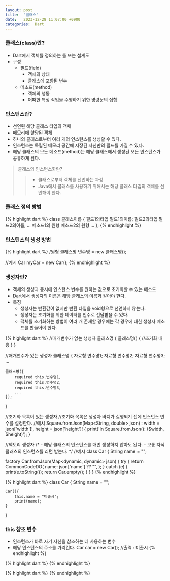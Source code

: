 ```yaml
---
layout: post
title:  "클래스"
date:   2023-12-28 11:07:00 +0900
categories:  Dart
---
```


### 클래스(class)란?

- Dart에서 객체를 정의하는 틀 또는 설계도
- 구성
    - 필드(field)
        - 객체의 상태
        - 클래스에 포함된 변수
    - 메소드(method)
        - 객체의 행동
        - 어떠한 특정 작업을 수행하기 위한 명령문의 집합

### 인스턴스란?

- 선언된 해당 클래스 타입의 객체
- 메모리에 할당된 객체
- 하나의 클래스로부터 여러 개의 인스턴스를 생성할 수 있다.
- 인스턴스는 독립된 메모리 공간에 저장된 자신만의 필드를 가질 수 있다.
- 해당 클래스의 모든 메소드(method)는 해당 클래스에서 생성된 모든 인스턴스가 공유하게 된다.

>클래스의 인스턴스화란?
>>- 클래스로부터 객체를 선언하는 과정
>>- Java에서 클래스를 사용하기 위해서는 해당 클래스 타입의 객체를 선언해야 한다.

### 클래스 정의 방법

{% highlight dart %}
class 클래스이름 {
    필드1의타입 필드1의이름;
    필드2의타입 필드2의이름;
    ...
    메소드1의 원형
    메소드2의 원형
    ...
};
{% endhighlight %}

### 인스턴스의 생성 방법

{% highlight dart %}
/원형
클래스명 변수명 = new 클래스명();

//예시
Car myCar = new Car();
{% endhighlight %}

### 생성자란?

- 객체의 생성과 동시에 인스턴스 변수를 원하는 값으로 초기화할 수 있는 메소드
- Dart에서 생성자의 이름은 해당 클래스의 이름과 같아야 한다.
- 특징
    - 생성자는 반환값이 없지만 반환 타입을 void형으로 선언하지 않는다.
    - 생성자는 초기화를 위한 데이터를 인수로 전달받을 수 있다.
    - 객체를 초기화하는 방법이 여러 개 존재할 경우에는 각 경우에 대한 생성자 메소드를 만들어야 한다.

{% highlight dart %}
//매개변수가 없는 생성자
클래스명 {
    클래스명() {
        //초기화 내용
    }
}

//매개변수가 있는 생성자
클래스명 {
    자료형 변수명1;
    자료형 변수명2;
    자료형 변수명3;
    ...

    클래스명({
        required this.변수명1,
        required this.변수명2,
        required this.변수명3,
        ...
    });
}

//초기화 목록이 있는 생성자
//초기화 목록은 생성자 바디가 실행되기 전에 인스턴스 변수를 설정한다.
//예시
Square.fromJson(Map<String, double> json)
    : width = json['width']!,
      height = json['height']! {
  print('In Square.fromJson(): ($width, $height)');
}

//팩토리 생성자
/*
    - 해당 클래스의 인스턴스를 매번 생성하지 않아도 된다.
    - 보통 자식 클래스의 인스턴스를 리턴 받는다.
*/
//예시
class Car {
  String name = "";

  factory Car.fromJson(Map<dynamic, dynamic> json) {
    try {
      return CommonCodeDO(
        name: json['name'] ?? "",
      );
    } catch (e) {
      print(e.toString());
      return Car.empty();
    }
  }
}
{% endhighlight %}

{% highlight dart %}
class Car {
    String name = "";

    Car(){
        this.name = "미출시";
        print(name);
    }
}

### this 참조 변수

- 인스턴스가 바로 자기 자신을 참조하는 데 사용하는 변수
- 해당 인스턴스의 주소를 가리킨다.
Car car = new Car(); //출력 : 미출시
{% endhighlight %}

{% highlight dart %}
{% endhighlight %}

{% highlight dart %}
{% endhighlight %}